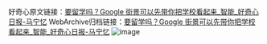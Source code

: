 好奇心原文链接：[要留学吗？Google 街景可以先带你把学校看起来_智能_好奇心日报-马宁忆](https://www.qdaily.com/articles/1788.html)
WebArchive归档链接：[要留学吗？Google 街景可以先带你把学校看起来_智能_好奇心日报-马宁忆](http://web.archive.org/web/20161021183615/http://www.qdaily.com:80/articles/1788.html)
![image](http://ww3.sinaimg.cn/large/007d5XDply1g3v4muicjsj30u02t5tvo)